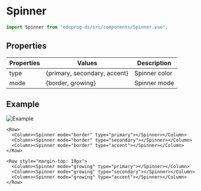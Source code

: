 # Spinner

```js
import Spinner from "eduprog-ds/src/components/Spinner.vue";
```

## Properties

| Properties | Values                       | Description   |
| ---------- | ---------------------------- | ------------- |
| type       | {primary, secondary, accent} | Spinner color |
| mode       | {border, growing}            | Spinner mode  |

## Example

![Example](https://i.imgur.com/RBY70LU.gif)

```vue
<Row>
  <Column><Spinner mode="border" type="primary"></Spinner></Column>
  <Column><Spinner mode="border" type="secondary"></Spinner></Column>
  <Column><Spinner mode="border" type="accent"></Spinner></Column>
</Row>

<Row style="margin-top: 10px">
  <Column><Spinner mode="growing" type="primary"></Spinner></Column>
  <Column><Spinner mode="growing" type="secondary"></Spinner></Column>
  <Column><Spinner mode="growing" type="accent"></Spinner></Column>
</Row>
```
